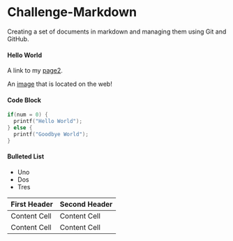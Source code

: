# Challenge-Markdown
Creating a set of documents in markdown and managing them using Git and GitHub.

#### Hello World

A link to my [page2](/Practice.md/).

An [image](https://images.freeimages.com/images/large-previews/1c9/maine-at-4-45-am-1370871.jpg) that is located on the web!

#### Code Block

```C
if(num = 0) {
  printf("Hello World");
} else {
  printf("Goodbye World");
}
```

#### Bulleted List
* Uno
* Dos
* Tres

First Header  | Second Header
------------- | -------------
Content Cell  | Content Cell
Content Cell  | Content Cell
